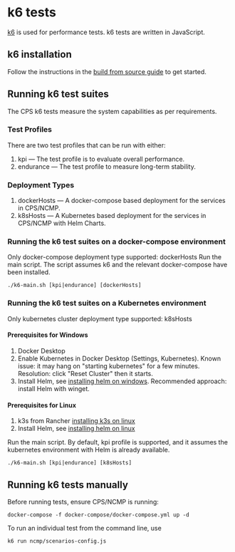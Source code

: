 # k6 tests

[k6](https://k6.io/) is used for performance tests.
k6 tests are written in JavaScript.

## k6 installation
Follow the instructions in the [build from source guide](https://github.com/mostafa/xk6-kafka) to get started.

## Running k6 test suites
The CPS k6 tests measure the system capabilities as per requirements.

### Test Profiles
There are two test profiles that can be run with either:
1. kpi — The test profile is to evaluate overall performance.
2. endurance — The test profile to measure long-term stability.

### Deployment Types
1. dockerHosts — A docker-compose based deployment for the services in CPS/NCMP.
2. k8sHosts — A Kubernetes based deployment for the services in CPS/NCMP with Helm Charts.

### Running the k6 test suites on a docker-compose environment
Only docker-compose deployment type supported: dockerHosts
Run the main script.
The script assumes k6 and the relevant docker-compose have been installed.
```shell
./k6-main.sh [kpi|endurance] [dockerHosts]
```

### Running the k6 test suites on a Kubernetes environment
Only kubernetes cluster deployment type supported: k8sHosts

#### Prerequisites for Windows
1. Docker Desktop
2. Enable Kubernetes in Docker Desktop (Settings, Kubernetes). Known issue: it may hang on "starting kubernetes" for a few minutes. Resolution: click "Reset Cluster" then it starts.
3. Install Helm, see [installing helm on windows](https://helm.sh/docs/intro/install/). Recommended approach: install Helm with winget.

#### Prerequisites for Linux
1. k3s from Rancher [installing k3s on linux](https://ranchermanager.docs.rancher.com/how-to-guides/new-user-guides/kubernetes-cluster-setup/k3s-for-rancher)
2. Install Helm, see [installing helm on linux](https://helm.sh/docs/intro/install/)

Run the main script.
By default, kpi profile is supported, and it assumes the kubernetes environment with Helm is already available.
```shell
./k6-main.sh [kpi|endurance] [k8sHosts]
```

## Running k6 tests manually
Before running tests, ensure CPS/NCMP is running:
```shell
docker-compose -f docker-compose/docker-compose.yml up -d
```

To run an individual test from the command line, use
```shell
k6 run ncmp/scenarios-config.js
```
